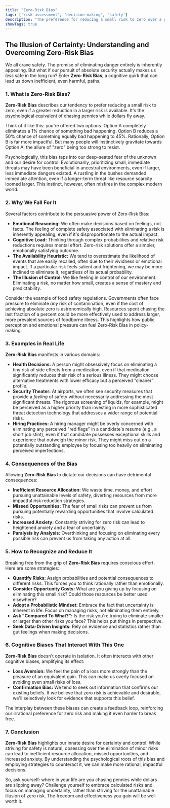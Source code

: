 ```yaml
---
title: "Zero-Risk Bias"
tags: ['risk-assessment', 'decision-making', 'safety']
description: "The preference for reducing a small risk to zero over a greater reduction in a larger risk."
showTags: true
---
```


## The Illusion of Certainty: Understanding and Overcoming Zero-Risk Bias

We all crave safety. The promise of eliminating danger entirely is inherently appealing. But what if our pursuit of absolute security actually makes us *less* safe in the long run? Enter **Zero-Risk Bias**, a cognitive quirk that can lead us down inefficient, even harmful, paths.

### 1. What is Zero-Risk Bias?

**Zero-Risk Bias** describes our tendency to prefer reducing a small risk to zero, even if a greater reduction in a larger risk is available. It's the psychological equivalent of chasing pennies while dollars fly away.

Think of it like this: you're offered two options. Option A completely eliminates a 1% chance of something bad happening. Option B reduces a 50% chance of something equally bad happening to 45%. Rationally, Option B is far more impactful. But many people will instinctively gravitate towards Option A, the allure of "zero" being too strong to resist.

Psychologically, this bias taps into our deep-seated fear of the unknown and our desire for control. Evolutionarily, prioritizing small, immediate threats may have been beneficial in ancestral environments, even if larger, less immediate dangers existed. A rustling in the bushes demanded immediate attention, even if a longer-term threat like resource scarcity loomed larger. This instinct, however, often misfires in the complex modern world.

### 2. Why We Fall For It

Several factors contribute to the persuasive power of Zero-Risk Bias:

*   **Emotional Reasoning:** We often make decisions based on feelings, not facts. The feeling of complete safety associated with eliminating a risk is inherently appealing, even if it's disproportionate to the actual impact.
*   **Cognitive Load:** Thinking through complex probabilities and relative risk reductions requires mental effort. Zero-risk solutions offer a simpler, emotionally satisfying outcome.
*   **The Availability Heuristic:** We tend to overestimate the likelihood of events that are easily recalled, often due to their vividness or emotional impact. If a particular risk feels salient and frightening, we may be more inclined to eliminate it, regardless of its actual probability.
*   **The Illusion of Control:** We like feeling in control of our environment. Eliminating a risk, no matter how small, creates a sense of mastery and predictability.

Consider the example of food safety regulations. Governments often face pressure to eliminate *any* risk of contamination, even if the cost of achieving absolute zero is astronomically high. Resources spent chasing the last fraction of a percent could be more effectively used to address larger, more prevalent sources of foodborne illness. This highlights how public perception and emotional pressure can fuel Zero-Risk Bias in policy-making.

### 3. Examples in Real Life

**Zero-Risk Bias** manifests in various domains:

*   **Health Decisions:** A person might obsessively focus on eliminating a tiny risk of side effects from a medication, even if that medication significantly reduces their risk of a serious illness. They might choose alternative treatments with lower efficacy but a perceived “cleaner” profile.
*   **Security Theater:** At airports, we often see security measures that provide a *feeling* of safety without necessarily addressing the most significant threats. The rigorous screening of liquids, for example, might be perceived as a higher priority than investing in more sophisticated threat detection technology that addresses a wider range of potential risks.
*   **Hiring Practices:** A hiring manager might be overly concerned with eliminating any perceived "red flags" in a candidate's resume (e.g., a short job stint), even if that candidate possesses exceptional skills and experience that outweigh the minor risk. They might miss out on a potentially outstanding employee by focusing too heavily on eliminating perceived imperfections.

### 4. Consequences of the Bias

Allowing **Zero-Risk Bias** to dictate our decisions can have detrimental consequences:

*   **Inefficient Resource Allocation:** We waste time, money, and effort pursuing unattainable levels of safety, diverting resources from more impactful risk reduction strategies.
*   **Missed Opportunities:** The fear of small risks can prevent us from pursuing potentially rewarding opportunities that involve calculated risks.
*   **Increased Anxiety:** Constantly striving for zero risk can lead to heightened anxiety and a fear of uncertainty.
*   **Paralysis by Analysis:** Overthinking and focusing on eliminating every possible risk can prevent us from taking any action at all.

### 5. How to Recognize and Reduce It

Breaking free from the grip of **Zero-Risk Bias** requires conscious effort. Here are some strategies:

*   **Quantify Risks:** Assign probabilities and potential consequences to different risks. This forces you to think rationally rather than emotionally.
*   **Consider Opportunity Costs:** What are you giving up by focusing on eliminating this small risk? Could those resources be better used elsewhere?
*   **Adopt a Probabilistic Mindset:** Embrace the fact that uncertainty is inherent in life. Focus on managing risks, not eliminating them entirely.
*   **Ask "Compared To What?":** Is the risk you're trying to eliminate smaller or larger than other risks you face? This helps put things in perspective.
*   **Seek Data-Driven Insights:** Rely on evidence and statistics rather than gut feelings when making decisions.

### 6. Cognitive Biases That Interact With This One

**Zero-Risk Bias** doesn't operate in isolation. It often interacts with other cognitive biases, amplifying its effect:

*   **Loss Aversion:** We feel the pain of a loss more strongly than the pleasure of an equivalent gain. This can make us overly focused on avoiding even small risks of loss.
*   **Confirmation Bias:** We tend to seek out information that confirms our existing beliefs. If we believe that zero risk is achievable and desirable, we'll selectively look for evidence that supports this belief.

The interplay between these biases can create a feedback loop, reinforcing our irrational preference for zero risk and making it even harder to break free.

### 7. Conclusion

**Zero-Risk Bias** highlights our innate desire for certainty and control. While striving for safety is natural, obsessing over the elimination of minor risks can lead to inefficient resource allocation, missed opportunities, and increased anxiety. By understanding the psychological roots of this bias and employing strategies to counteract it, we can make more rational, impactful decisions.

So, ask yourself: where in your life are you chasing pennies while dollars are slipping away? Challenge yourself to embrace calculated risks and focus on managing uncertainty, rather than striving for the unattainable illusion of zero risk. The freedom and effectiveness you gain will be well worth it.

